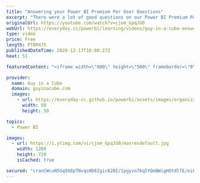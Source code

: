 ```yaml
---
title: "Answering your Power BI Premium Per User Questions"
excerpt: "There were a lot of good questions on our Power BI Premium Per User video. We are going to look at some of the questions that were asked and get you some answers!  PPU Video: https://www.youtube.com/watch?v=dEgR2_xi3mw  PPU FAQ: https://docs.microsoft.com/power-bi/admin/service-premium-per-user-faq"
originalUrl: https://youtube.com/watch?v=cjom_GpqJG0
webUrl: https://everyday.cc/powerbi/learning/videos/guy-in-a-cube-answering-your-power-bi-premium-per-user-questions/
type: video
price: Free
length: PT8M47S
publishedDateTime: 2020-12-17T16:00:27Z
heat: 51

featuredContent: "<iframe width=\"800\" height=\"500\" frameborder=\"0\" src=\"https://www.youtube.com/embed/cjom_GpqJG0\" allow=\"accelerometer; autoplay; encrypted-media; gyroscope; picture-in-picture\" allowfullscreen></iframe>"

provider:
  name: Guy in a Cube
  domain: guyinacube.com
  images:
    - url: https://everyday-cc.github.io/powerbi/assets/images/organizations/guyinacube.com-50x50.jpg
      width: 50
      height: 50

topics:
  - Power BI

images:
  - url: https://i.ytimg.com/vi/cjom_GpqJG0/maxresdefault.jpg
    width: 1280
    height: 720
    isCached: true

secured: "cranCWcuN5Gq9X8pTNvqsHD6Igic62BI/1pgyvn76q5YQmBWigHOtdlTE/eiFuEeShP1dsOKud8F2RiSus12EBQHuTtTHHS3wv4OTNu1+CM8Mghd2sK/ZH+J3Tp+oYGnBTq0hMubccf2bJUtiNrtFa+jRW7+nk61/lvhyGksYtgYeZC+ENhU8pEwtObNnvSS9kJWsBJmyykptmuy2hDh763A59WwaTG/gwa1wJ4UXTnyP3BZvaQkLNOG4yZ+Tz7FbiWoUSwCqn78B8VE2SijrQhD/7kkrhQ88FxP/zhRc9pEAACDaa3KFcXsQYOOpS48dJ7QyCbmWTaPzhuNrGjBtGUIuKClvIai3VmD9GNmAa8TG0WbmVg4Y+e8bgiqhMC/dHdPrItAulMAfG5ndYYRAnqdoqfkT7nr4C96m/ZfbNQ=;GHwDbbloVr5GBb8lPyCpzQ=="
---
```


